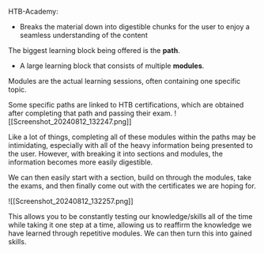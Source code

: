 HTB-Academy:
- Breaks the material down into digestible chunks for the user to enjoy a seamless understanding of the content

The biggest learning block being offered is the **path**.
- A large learning block that consists of multiple **modules**.

Modules are the actual learning sessions, often containing one specific topic.

Some specific paths are linked to HTB certifications, which are obtained after completing that path and passing their exam.
![[Screenshot_20240812_132247.png]]

Like a lot of things, completing all of these modules within the paths may be intimidating, especially with all of the heavy information being presented to the user. However, with breaking it into sections and modules, the information becomes more easily digestible.

We can then easily start with a section, build on through the modules, take the exams, and then finally come out with the certificates we are hoping for.

![[Screenshot_20240812_132257.png]]

This allows you to be constantly testing our knowledge/skills all of the time while taking it one step at a time, allowing us to reaffirm the knowledge we have learned through repetitive modules. We can then turn this into gained skills.